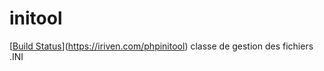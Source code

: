 initool
=======
[[Build Status](https://iriven.com/phpinitool)](https://iriven.com/phpinitool)
classe de gestion des fichiers .INI
